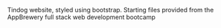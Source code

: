 Tindog website, styled using bootstrap.
Starting files provided from the AppBrewery full stack web development bootcamp
